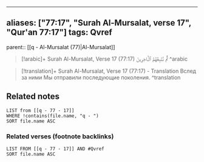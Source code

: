 
---
aliases: ["77:17", "Surah Al-Mursalat, verse 17", "Qur'an 77:17"]
tags: Qvref
---

parent:: [[q - Al-Mursalat (77)|Al-Mursalat]]

> [!arabic]+ Surah Al-Mursalat, Verse 17 (77:17)
> <span class="quran-arabic">ثُمَّ نُتْبِعُهُمُ ٱلْـَٔاخِرِينَ</span>
^arabic

> [!translation]+ Surah Al-Mursalat, Verse 17 (77:17) - Translation
> Вслед за ними Мы отправили последующие поколения.
^translation



## Related notes
```dataview
LIST from [[q - 77 - 17]]
WHERE !contains(file.name, "q - ")
SORT file.name ASC
```

### Related verses (footnote backlinks)
```dataview
LIST FROM [[q - 77 - 17]] AND #Qvref
SORT file.name ASC
```

